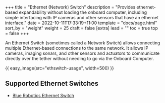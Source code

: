 +++
title = "Ethernet (Network) Switch"
description = "Provides ethernet-based expandability without loading the onboard computer, including simple interfacing with IP cameras and other sensors that have an ethernet interface."
date = 2022-10-11T17:33:19+11:00
template = "docs/page.html"
sort_by = "weight"
weight = 25
draft = false
[extra]
lead = ""
toc = true
top = false
+++

An Ethernet Switch (sometimes called a Network Switch) allows connecting multiple Ethernet-based connections to the same network. It allows IP cameras, imaging sonars, and other sensors and actuators to communicate directly over the tether without needing to go via the Onboard Computer.

{{ easy_image(src="ethswitch-usage", width=500) }}

## Supported Ethernet Switches

* [Blue Robotics Ethernet Switch](https://bluerobotics.com/store/comm-control-power/tether-interface/ethswitch/)

